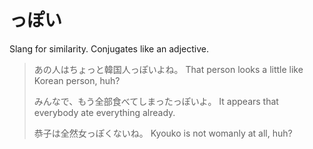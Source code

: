 # っぽい

Slang for similarity. Conjugates like an adjective.

> あの人はちょっと韓国人っぽいよね。
> That person looks a little like Korean person, huh?
> 
> みんなで、もう全部食べてしまったっぽいよ。
> It appears that everybody ate everything already.
> 
> 恭子は全然女っぽくないね。
> Kyouko is not womanly at all, huh?